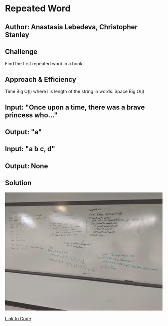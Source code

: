 # Repeated Word

## Author: Anastasia Lebedeva, Christopher Stanley

## Challenge
Find the first repeated word in a book.


## Approach & Efficiency
Time Big O(l) where l is length of the string in words.
Space Big O(l)

## Input: "Once upon a time, there was a brave princess who..."
## Output: "a"

## Input: "a b c, d"
## Output: None


## Solution
![Whiteboard Solution](https://github.com/nastinsk/python-data-structures-and-algorithms/blob/master/assets/repeated-word.jpg)

[Link to Code](https://github.com/nastinsk/python-data-structures-and-algorithms/blob/master/challenges/repeated_word/repeated_word.py)
